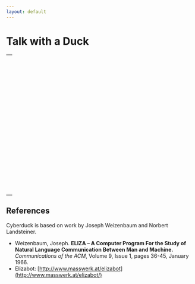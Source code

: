 ```yaml
---
layout: default
---
```


<script src="https://ajax.googleapis.com/ajax/libs/jquery/3.1.1/jquery.min.js"></script>
<script type="text/javascript" src="../cyberduck/termlib.js"></script>
<script type="text/javascript" src="../cyberduck/cyberduckbot.js"></script>
<script type="text/javascript" src="../cyberduck/cyberduckdata.js"></script>
<script type="text/javascript" src="../cyberduck/cyberduck.js"></script>
<link rel="stylesheet" type="text/css" href="../cyberduck/cyberduck.css" />

# Talk with a Duck

<center>
	<table border="0" cellspacing="10" cellpadding="0" width="100%">
		<tr>
			<td align="center">
				<a style="display:none;" href="#" class="termopen" id="termOpenLink">Open CYBERDUCK terminal&nbsp;</a>
			</td>
		</tr>
		<tr>
			<td align="center" valign="top" height="370">
				<div id="cyberduckDiv" style="position:relative;"></div>
			</td>
		</tr>
	</table>
</center>

<script>
  $(document).ready(function() {
    termOpen();
  });
</script>

## References
Cyberduck is based on work by Joseph Weizenbaum and Norbert Landsteiner.

- Weizenbaum, Joseph. **ELIZA – A Computer Program For the Study of Natural Language Communication Between Man and Machine.** *Communications of the ACM*, Volume 9, Issue 1, pages 36-45, January 1966.<br/>
- Elizabot: [http://www.masswerk.at/elizabot](http://www.masswerk.at/elizabot/)
